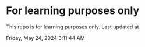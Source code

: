 # For learning purposes only
This repo is for learning purposes only.
Last updated at

Friday, May 24, 2024 3:11:44 AM

